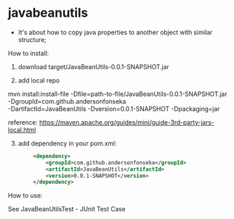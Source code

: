 # javabeanutils

- It's about how to copy java properties to another object with similar structure;

How to install:

1. download target/JavaBeanUtils-0.0.1-SNAPSHOT.jar

2. add local repo

mvn install:install-file -Dfile=path-to-file/JavaBeanUtils-0.0.1-SNAPSHOT.jar -DgroupId=com.github.andersonfonseka \
    -DartifactId=JavaBeanUtils -Dversion=0.0.1-SNAPSHOT -Dpackaging=jar

reference: https://maven.apache.org/guides/mini/guide-3rd-party-jars-local.html

3. add dependency in your pom.xml:

```xml
		<dependency>
			<groupId>com.github.andersonfonseka</groupId>
		    <artifactId>JavaBeanUtils</artifactId>
		    <version>0.0.1-SNAPSHOT</version>		
		</dependency>
```

How to use:

See JavaBeanUtilsTest - JUnit Test Case


